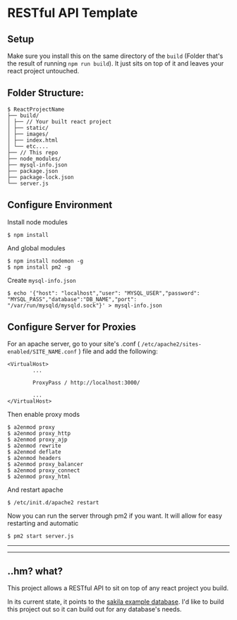 <!-- Just desperately trying to get APIs to work.

This actually works (!!!), but you need to configure apache a bit.

https://www.digitalocean.com/community/tutorials/how-to-use-apache-http-server-as-reverse-proxy-using-mod_proxy-extension

In `/etc/apache2/sites-enabled/CONF-FILE.conf`, add in `ProxyPass / http://localhost:3000/`

Then enable proxy mods with `a2enmod`. Enable these mods: `proxy proxy_ajp proxy_http rewrite deflate headers proxy_balancer proxy_connect proxy_html`

I'm also using pm2 on the server to manage the node script. As git user: `pm2 start SCRIPT_NAME`
---

I think this is going to be designed on top of any built react app. Just need to change how to start the app up.
-->

# RESTful API Template

## Setup

Make sure you install this on the same directory of the `build` (Folder that's the result of running `npm run build`). It just sits on top of it and leaves your react project untouched.

## Folder Structure:

    $ ReactProjectName
    ├── build/
    │ ├── // Your built react project
    │ ├── static/
    │ ├── images/
    │ ├── index.html
    │ └── etc....
    ├── // This repo
    ├── node_modules/
    ├── mysql-info.json
    ├── package.json
    ├── package-lock.json
    └── server.js

## Configure Environment

Install node modules

    $ npm install

And global modules

    $ npm install nodemon -g
    $ npm install pm2 -g

Create `mysql-info.json`

    $ echo '{"host": "localhost","user": "MYSQL_USER","password": "MYSQL_PASS","database":"DB_NAME","port": "/var/run/mysqld/mysqld.sock"}' > mysql-info.json

## Configure Server for Proxies

For an apache server, go to your site's .conf ( `/etc/apache2/sites-enabled/SITE_NAME.conf` ) file and add the following:

    <VirtualHost>
            ...

            ProxyPass / http://localhost:3000/

            ...
    </VirtualHost>

Then enable proxy mods

    $ a2enmod proxy
    $ a2enmod proxy_http
    $ a2enmod proxy_ajp
    $ a2enmod rewrite
    $ a2enmod deflate
    $ a2enmod headers
    $ a2enmod proxy_balancer
    $ a2enmod proxy_connect
    $ a2enmod proxy_html

And restart apache

    $ /etc/init.d/apache2 restart

Now you can run the server through pm2 if you want. It will allow for easy restarting and automatic

    $ pm2 start server.js

---

---

## ..hm? what?

This project allows a RESTful API to sit on top of any react project you build.

In its current state, it points to the [sakila example database](https://dev.mysql.com/doc/sakila/en/). I'd like to build this project out so it can build out for any database's needs.
